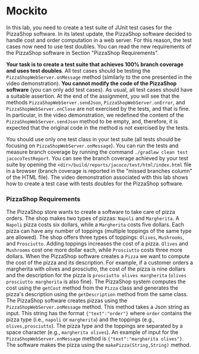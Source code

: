 # Mockito

In this lab, you need to create a test suite of JUnit test cases for the PizzaShop software. In its latest update, the PizzaShop software decided to handle cost and order computation in a web server. For this reason, the test cases now need to use test doubles. You can read the new requirements of the PizzaShop software in Section "PizzaShop Requirements".

**Your task is to create a test suite that achieves 100% branch coverage and uses test doubles**. All test cases should be testing the `PizzaShopWebServer.onMessage` method (similarly to the one presented in the video demonstration). **You cannot modify the code of the PizzaShop software** (you can only add test cases). As usual, all test cases should have a suitable assertion. At the end of the assignment, you will see that the methods `PizzaShopWebServer.sendJson`, `PizzaShopWebServer.onError`, and `PizzaShopWebServer.onClose` are not exercised by the tests, and that is fine. In particular, in the video demonstration, we redefined the content of the `PizzaShopWebServer.sendJson` method to be empty, and, therefore, it is expected that the original code in the method is not exercised by the tests.

You should use only one test class in your test suite (all tests should be focusing on `PizzaShopWebServer.onMessage`). You can run the tests and measure branch coverage by running the command `./gradlew clean test jacocoTestReport`. You can see the branch coverage achieved by your test suite by opening the `<dir>/build/reports/jacoco/test/html/index.html` file in a browser (branch coverage is reported in the "missed branches column" of the HTML file). The video demonstration associated with this lab shows how to create a test case with tests doubles for the PizzaShop software.


### PizzaShop Requirements

The PizzaShop store wants to create a software to take care of pizza orders. The shop makes two types of pizzas: `Napoli` and `Margherita`. A `Napoli` pizza costs six dollars, while a `Margherita` costs five dollars. Each pizza can have any number of toppings (multiple toppings of the same type are allowed). The shop offers three types of toppings: `Olives`, `Mushrooms`, and `Prosciutto`. Adding toppings increases the cost of a pizza. `Olives` and `Mushrooms` cost one more dollar each, while `Prosciutto` costs three more dollars. When the PizzaShop software creates a `Pizza` we want to compute the cost of the pizza and its description. For example, if a customer orders a margherita with olives and prosciutto, the cost of the pizza is nine dollars and the description for the pizza is `prosciutto olives margherita` (`olives prosciutto margherita` is also fine). The PizzaShop system computes the cost using the `getCost` method from the `Pizza` class and generates the pizza's description using the `getDescription` method from the same class. The PizzaShop software creates pizzas using the `PizzaShopWebServer.onMessage` method. This method takes a Json string as input. This string has the format `{"text":"order"}` where `order` contains the pizza type (i.e., `napoli` or `margherita`) and the toppings (e.g., `olives,prosciutto`). The pizza type and the toppings are separated by a space character (e.g., `margherita olives`). An example of input for the `PizzaShopWebServer.onMessage` method is `{"text":"margherita olives"}`. The software makes the pizza using the `makePizza(String,String)` method.

